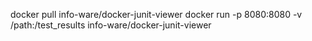 docker pull info-ware/docker-junit-viewer
docker run -p 8080:8080 -v /path:/test_results info-ware/docker-junit-viewer